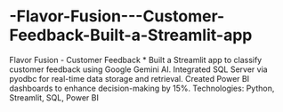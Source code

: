 # -Flavor-Fusion---Customer-Feedback-Built-a-Streamlit-app
Flavor Fusion - Customer Feedback * Built a Streamlit app to classify customer feedback using Google Gemini AI. Integrated SQL Server via pyodbc for real-time data storage and retrieval. Created Power BI dashboards to enhance decision-making by 15%. Technologies: Python, Streamlit, SQL, Power BI
